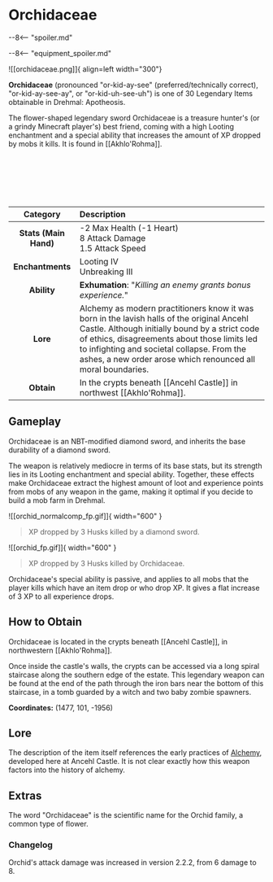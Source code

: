 # Orchidaceae

--8<-- "spoiler.md"

--8<-- "equipment_spoiler.md"

![[orchidaceae.png]]{ align=left width="300"}

**Orchidaceae** (pronounced "or-kid-ay-see" (preferred/technically correct), "or-kid-ay-see-ay", or "or-kid-uh-see-uh") is one of 30 Legendary Items obtainable in Drehmal: Apotheosis.

The flower-shaped legendary sword Orchidaceae is a treasure hunter's (or a grindy Minecraft player's) best friend, coming with a high Looting enchantment and a special ability that increases the amount of XP dropped by mobs it kills. It is found in [[Akhlo'Rohma]].

<br> <br> <br> <br> <br>

| Category | Description |
|:--------------------------------:|:-----------------------------------------------------------------------------------------------------------------------------------------------------------------------------|
| **Stats (Main Hand)**         | -2 Max Health (-1 Heart) <br> 8 Attack Damage <br> 1.5 Attack Speed         |
| **Enchantments**              | Looting IV <br> Unbreaking III |
| **Ability**                   | **Exhumation**: "*Killing an enemy grants bonus experience.*" |
| **Lore**                      | Alchemy as modern practitioners know it was born in the lavish halls of the original Ancehl Castle. Although initially bound by a strict code of ethics, disagreements about those limits led to infighting and societal collapse. From the ashes, a new order arose which renounced all moral boundaries. |
| **Obtain**                    | In the crypts beneath [[Ancehl Castle]] in northwest [[Akhlo'Rohma]].   |

## Gameplay
Orchidaceae is an NBT-modified diamond sword, and inherits the base durability of a diamond sword.

The weapon is relatively mediocre in terms of its base stats, but its strength lies in its Looting enchantment and special ability. Together, these effects make Orchidaceae extract the highest amount of loot and experience points from mobs of any weapon in the game, making it optimal if you decide to build a mob farm in Drehmal.

![[orchid_normalcomp_fp.gif]]{ width="600" }
> XP dropped by 3 Husks killed by a diamond sword.

![[orchid_fp.gif]]{ width="600" }
> XP dropped by 3 Husks killed by Orchidaceae.

Orchidaceae's special ability is passive, and applies to all mobs that the player kills which have an item drop or who drop XP. It gives a flat increase of 3 XP to all experience drops.

## How to Obtain
Orchidaceae is located in the crypts beneath [[Ancehl Castle]], in northwestern [[Akhlo'Rohma]].

Once inside the castle's walls, the crypts can be accessed via a long spiral staircase along the southern edge of the estate. This legendary weapon can be found at the end of the path through the iron bars near the bottom of this staircase, in a tomb guarded by a witch and two baby zombie spawners.

**Coordinates:** (1477, 101, -1956)

## Lore
The description of the item itself references the early practices of [Alchemy](Alchemy.md), developed here at Ancehl Castle. It is not clear exactly how this weapon factors into the history of alchemy.

## Extras
The word "Orchidaceae" is the scientific name for the Orchid family, a common type of flower.

### Changelog

Orchid's attack damage was increased in version 2.2.2, from 6 damage to 8.
